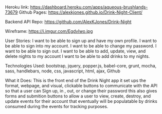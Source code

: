 Heroku link: https://dashboard.heroku.com/apps/aqueous-brushlands-73679
Github Pages:  https://alexkjones.github.io/Drink-Night-Client/

Backend API Repo: https://github.com/AlexKJones/Drink-Night

Wireframe: https://i.imgur.com/EgdvIwo.jpg

User Stories:
  I want to be able to sign up and have my own profile.
  I want to be able to sign into my account.
  I want to be able to change my password.
  I want to be able to sign out.
  I want to be able to add, update, view, and delete nights to my account
  I want to be able to add drinks to my nights.
  
Technologies Used: 
bootstrap, jquery, popper.js, babel-core, grunt, mocha, sass, handlebars, node, css, javascript, html, ajax, Github

What it Does: 
This is the front end of the Drink Night app it set ups the format, webpage, and visual, clickable buttons to communicate with the API so that a user can Sign up, in , out, or change their password this also gives forms and submition buttons to allow a user to view, create, destroy, and update events for their account that eventually will be populatable by drinks consumed during the events for tracking purposes.
